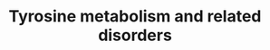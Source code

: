---
annotations:
- id: PW:0002277
  parent: disease pathway
  type: Pathway Ontology
  value: alkaptonuria pathway
- id: PW:0000052
  parent: classic metabolic pathway
  type: Pathway Ontology
  value: tyrosine metabolic pathway
- id: PW:0001607
  parent: disease pathway
  type: Pathway Ontology
  value: tyrosinemia pathway
- id: PW:0002380
  parent: disease pathway
  type: Pathway Ontology
  value: hawkinsinuria pathway
- id: DOID:0050726
  parent: genetic disease
  type: Disease Ontology
  value: tyrosinemia type I
- id: DOID:655
  parent: genetic disease
  type: Disease Ontology
  value: inherited metabolic disorder
- id: DOID:0111362
  parent: genetic disease
  type: Disease Ontology
  value: hawkinsinuria
- id: PW:0001608
  parent: disease pathway
  type: Pathway Ontology
  value: tyrosinemia type I pathway
- id: DOID:0050727
  parent: genetic disease
  type: Disease Ontology
  value: tyrosinemia type III
- id: PW:0001284
  parent: classic metabolic pathway
  type: Pathway Ontology
  value: tyrosine degradation pathway
- id: PW:0001610
  parent: disease pathway
  type: Pathway Ontology
  value: tyrosinemia type III pathway
- id: DOID:9270
  parent: genetic disease
  type: Disease Ontology
  value: alkaptonuria
- id: PW:0001609
  parent: disease pathway
  type: Pathway Ontology
  value: tyrosinemia type II pathway
- id: DOID:0050725
  parent: genetic disease
  type: Disease Ontology
  value: tyrosinemia type II
authors:
- L Dupuis
- DeSl
- Egonw
- IreneHemel
- GMKeulen
- MaintBot
- Fehrhart
- AgustinGV
- Eweitz
- Finterly
citedin: ''
communities:
- IEM
- RareDiseases
description: 'This pathway shows the tyrosine degradation pathway as presented in
  Edition 5, Chapter 21 of the book of Blau (ISBN 9783030677268); Ed.4 Ch.2. Disorders
  resulting from an enzyme defect are highlighted in pink. Red frames mark diagnostically
  important metabolites. '
last-edited: 2024-01-29
ndex: 5a5a2259-8b6b-11eb-9e72-0ac135e8bacf
organisms:
- Homo sapiens
redirect_from:
- /index.php/Pathway:WP4506
- /instance/WP4506
- /instance/WP4506_r128203
revision: r128203
schema-jsonld:
- '@context': https://schema.org/
  '@id': https://wikipathways.github.io/pathways/WP4506.html
  '@type': Dataset
  creator:
    '@type': Organization
    name: WikiPathways
  description: 'This pathway shows the tyrosine degradation pathway as presented in
    Edition 5, Chapter 21 of the book of Blau (ISBN 9783030677268); Ed.4 Ch.2. Disorders
    resulting from an enzyme defect are highlighted in pink. Red frames mark diagnostically
    important metabolites. '
  keywords:
  - 4-OH-phenylacetate
  - 4-OH-phenyllactate
  - 4-OH-phenylpyruvate
  - 5-Aminolevulinate
  - Acetoacetate
  - Ammonia
  - BH2
  - BH4
  - Cinnamic acid
  - Coumaric acid
  - FAH
  - Fumarate
  - GSTZ1
  - HGD
  - HPD
  - Hawkinsin
  - Homogentisate
  - L-tyrosine
  - Maleylacetoacetate
  - NTBC
  - PAL
  - Phenylalanine
  - Porphobilinogen
  - RgPAL
  - Succinylacetoacetate
  - Succinylacetone
  - TAL
  - TAT
  - TcTAL
  - Thiols
  - '[CO2]'
  - fumarylacetoacetate
  - mutated HPD
  - quinol acetate
  license: CC0
  name: Tyrosine metabolism and related disorders
seo: CreativeWork
title: Tyrosine metabolism and related disorders
wpid: WP4506
---
